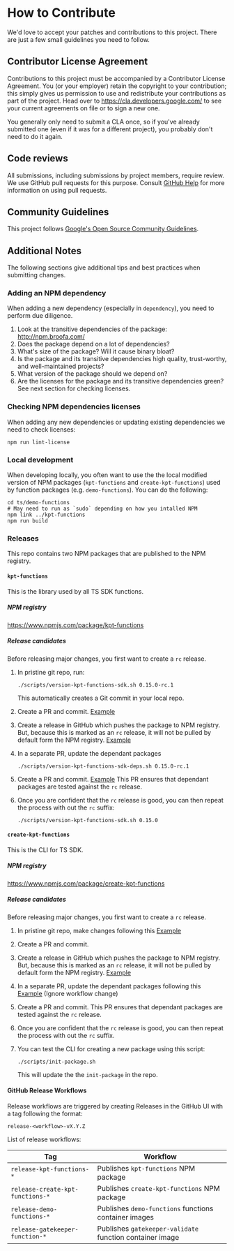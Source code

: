 # How to Contribute

We'd love to accept your patches and contributions to this project. There are
just a few small guidelines you need to follow.

## Contributor License Agreement

Contributions to this project must be accompanied by a Contributor License
Agreement. You (or your employer) retain the copyright to your contribution;
this simply gives us permission to use and redistribute your contributions as
part of the project. Head over to <https://cla.developers.google.com/> to see
your current agreements on file or to sign a new one.

You generally only need to submit a CLA once, so if you've already submitted one
(even if it was for a different project), you probably don't need to do it
again.

## Code reviews

All submissions, including submissions by project members, require review. We
use GitHub pull requests for this purpose. Consult
[GitHub Help](https://help.github.com/articles/about-pull-requests/) for more
information on using pull requests.

## Community Guidelines

This project follows
[Google's Open Source Community Guidelines](https://opensource.google.com/conduct/).

## Additional Notes

The following sections give additional tips and best practices when submitting
changes.

### Adding an NPM dependency

When adding a new dependency (especially in `dependency`), you need to perform
due diligence.

1. Look at the transitive dependencies of the package: <http://npm.broofa.com/>
1. Does the package depend on a lot of dependencies?
1. What's size of the package? Will it cause binary bloat?
1. Is the package and its transitive dependencies high quality, trust-worthy,
   and well-maintained projects?
1. What version of the package should we depend on?
1. Are the licenses for the package and its transitive dependencies green? See
   next section for checking licenses.

### Checking NPM dependencies licenses

When adding any new dependencies or updating existing dependencies we need to
check licenses:

```console
npm run lint-license
```

### Local development

When developing locally, you often want to use the the local modified version of
NPM packages (`kpt-functions` and `create-kpt-functions`) used by function
packages (e.g. `demo-functions`). You can do the following:

```console
cd ts/demo-functions
# May need to run as `sudo` depending on how you intalled NPM
npm link ../kpt-functions
npm run build
```

### Releases

This repo contains two NPM packages that are published to the NPM registry.

#### `kpt-functions`

This is the library used by all TS SDK functions.

##### NPM registry

https://www.npmjs.com/package/kpt-functions

##### Release candidates

Before releasing major changes, you first want to create a `rc` release.

1.  In pristine git repo, run:

    ```console
    ./scripts/version-kpt-functions-sdk.sh 0.15.0-rc.1
    ```

    This automatically creates a Git commit in your local repo.

2.  Create a PR and commit.
    [Example](https://github.com/GoogleContainerTools/kpt-functions-sdk/commit/d944c818f564a183c3cb092b282f5e83f770b18a)
3.  Create a release in GitHub which pushes the package to NPM registry. But,
    because this is marked as an `rc` release, it will not be pulled by default
    form the NPM registry.
    [Example](https://github.com/GoogleContainerTools/kpt-functions-sdk/releases/tag/release-kpt-functions-v0.14.0)

4.  In a separate PR, update the dependant packages

    ```console
    ./scripts/version-kpt-functions-sdk-deps.sh 0.15.0-rc.1
    ```

5.  Create a PR and commit.
    [Example](https://github.com/GoogleContainerTools/kpt-functions-sdk/commit/e1126e5a23fac3d3a79706ceaca924a9b4d31a18)
    This PR ensures that dependant packages are tested against the `rc` release.

6.  Once you are confident that the `rc` release is good, you can then repeat
    the process with out the `rc` suffix:
    ```console
    ./scripts/version-kpt-functions-sdk.sh 0.15.0
    ```

#### `create-kpt-functions`

This is the CLI for TS SDK.

##### NPM registry

https://www.npmjs.com/package/create-kpt-functions

##### Release candidates

Before releasing major changes, you first want to create a `rc` release.

1.  In pristine git repo, make changes following this
    [Example](https://github.com/GoogleContainerTools/kpt-functions-sdk/pull/102/files)
2.  Create a PR and commit.
3.  Create a release in GitHub which pushes the package to NPM registry. But,
    because this is marked as an `rc` release, it will not be pulled by default
    form the NPM registry.
    [Example](https://github.com/GoogleContainerTools/kpt-functions-sdk/releases/tag/release-create-kpt-functions-v0.16.0)
4.  In a separate PR, update the dependant packages following this
    [Example](https://github.com/GoogleContainerTools/kpt-functions-sdk/pull/103/files)
    (Ignore workflow change)

5.  Create a PR and commit. This PR ensures that dependant packages are tested
    against the `rc` release.

6.  Once you are confident that the `rc` release is good, you can then repeat
    the process with out the `rc` suffix.
7.  You can test the CLI for creating a new package using this script:
    ```console
    ./scripts/init-package.sh
    ```
    This will update the the `init-package` in the repo.

#### GitHub Release Workflows

Release workflows are triggered by creating Releases in the GitHub UI with a tag
following the format:

`release-<workflow>-vX.Y.Z`

List of release workflows:

| Tag                              | Workflow                                                 |
| -------------------------------- | -------------------------------------------------------- |
| `release-kpt-functions-*`        | Publishes `kpt-functions` NPM package                    |
| `release-create-kpt-functions-*` | Publishes `create-kpt-functions` NPM package             |
| `release-demo-functions-*`       | Publishes `demo-functions` functions container images    |
| `release-gatekeeper-function-*`  | Publishes `gatekeeper-validate` function container image |
